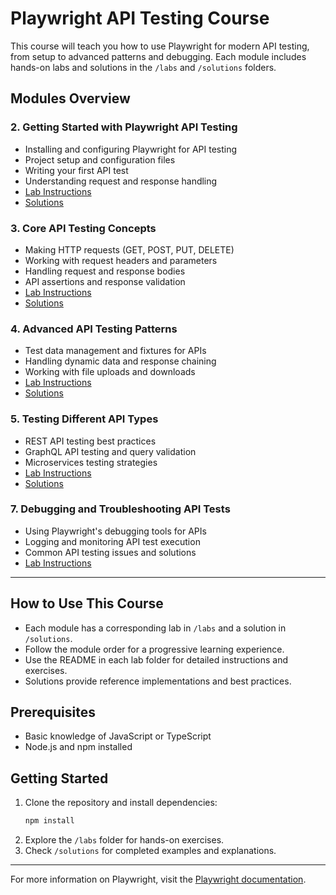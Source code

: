 # Playwright API Testing Course

This course will teach you how to use Playwright for modern API testing, from setup to advanced patterns and debugging. Each module includes hands-on labs and solutions in the `/labs` and `/solutions` folders.

## Modules Overview


### 2. Getting Started with Playwright API Testing
- Installing and configuring Playwright for API testing
- Project setup and configuration files
- Writing your first API test
- Understanding request and response handling
- [Lab Instructions](labs/basic-playwright/README.md)
- [Solutions](solutions/basic-playwright/)


### 3. Core API Testing Concepts
- Making HTTP requests (GET, POST, PUT, DELETE)
- Working with request headers and parameters
- Handling request and response bodies
- API assertions and response validation
- [Lab Instructions](labs/playwright-core/README.md)
- [Solutions](solutions/playwright-core/)


### 4. Advanced API Testing Patterns
- Test data management and fixtures for APIs
- Handling dynamic data and response chaining
- Working with file uploads and downloads
- [Lab Instructions](labs/playwright-advanced-features/README.md)
- [Solutions](solutions/playwright-advanced-features/)


### 5. Testing Different API Types
- REST API testing best practices
- GraphQL API testing and query validation
- Microservices testing strategies
- [Lab Instructions](labs/playwright-graphql/README.md)
- [Solutions](solutions/playwright-graphql/)




### 7. Debugging and Troubleshooting API Tests
- Using Playwright's debugging tools for APIs
- Logging and monitoring API test execution
- Common API testing issues and solutions
- [Lab Instructions](labs/playwright-debugging/README.md)


---

## How to Use This Course
- Each module has a corresponding lab in `/labs` and a solution in `/solutions`.
- Follow the module order for a progressive learning experience.
- Use the README in each lab folder for detailed instructions and exercises.
- Solutions provide reference implementations and best practices.

## Prerequisites
- Basic knowledge of JavaScript or TypeScript
- Node.js and npm installed

## Getting Started
1. Clone the repository and install dependencies:
   ```bash
   npm install
   ```
2. Explore the `/labs` folder for hands-on exercises.
3. Check `/solutions` for completed examples and explanations.

---

For more information on Playwright, visit the [Playwright documentation](https://playwright.dev/).
